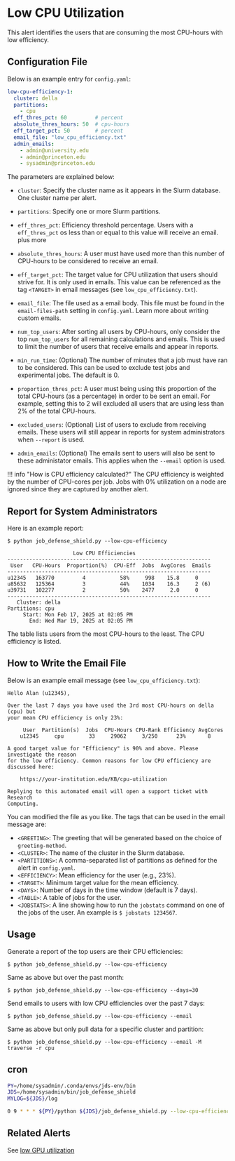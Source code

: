 # Low CPU Utilization

This alert identifies the users that are consuming the most CPU-hours with low efficiency.

## Configuration File

Below is an example entry for `config.yaml`:

```yaml
low-cpu-efficiency-1:
  cluster: della
  partitions:
    - cpu
  eff_thres_pct: 60         # percent
  absolute_thres_hours: 50  # cpu-hours
  eff_target_pct: 50        # percent
  email_file: "low_cpu_efficiency.txt"
  admin_emails:
    - admin@university.edu
    - admin@princeton.edu
    - sysadmin@princeton.edu
```

The parameters are explained below:

- `cluster`: Specify the cluster name as it appears in the Slurm database. One cluster name
per alert.

- `partitions`: Specify one or more Slurm partitions.

- `eff_thres_pct`: Efficiency threshold percentage. Users with a `eff_thres_pct` os less than or equal to this value will receive an email. plus more

- `absolute_thres_hours`: A user must have used more than this number of CPU-hours to be considered to receive an email.

- `eff_target_pct`: The target value for CPU utilization that users should strive for. It is only used in emails. This value can be referenced as the tag `<TARGET>` in email messages (see `low_cpu_efficiency.txt`).

- `email_file`: The file used as a email body. This file must be found in the `email-files-path` setting in `config.yaml`. Learn more about writing custom emails.

- `num_top_users`: After sorting all users by CPU-hours, only consider the top `num_top_users` for all remaining calculations and emails. This is used to limit the number of users that receive emails and appear in reports.

- `min_run_time`: (Optional) The number of minutes that a job must have ran to be considered. This can be used to exclude test jobs and experimental jobs. The default is 0.

- `proportion_thres_pct`: A user must being using this proportion of the total CPU-hours (as a percentage) in order to be sent an email. For example, setting this to 2 will excluded all users that are using less than 2% of the total CPU-hours.

- `excluded_users`: (Optional) List of users to exclude from receiving emails. These users will still appear
in reports for system administrators when `--report` is used.

- `admin_emails`: (Optional) The emails sent to users will also be sent to these administator emails. This applies
when the `--email` option is used.

!!! info "How is CPU efficiency calculated?"
The CPU efficiency is weighted by the number of CPU-cores per job. Jobs with
0% utilization on a node are ignored since they are captured by another alert.

## Report for System Administrators

Here is an example report:

```
$ python job_defense_shield.py --low-cpu-efficiency

                     Low CPU Efficiencies                                  
-----------------------------------------------------------------
 User   CPU-Hours  Proportion(%)  CPU-Eff  Jobs  AvgCores  Emails
-----------------------------------------------------------------
u12345   163770         4           58%     998    15.8     0   
u85632   125364         3           44%    1034    16.3     2 (6)   
u39731   102277         2           50%    2477     2.0     0   
-----------------------------------------------------------------
   Cluster: della
Partitions: cpu
     Start: Mon Feb 17, 2025 at 02:05 PM
       End: Wed Mar 19, 2025 at 02:05 PM
```

The table lists users from the most CPU-hours to the least. The CPU efficiency is
listed.

## How to Write the Email File

Below is an example email message (see `low_cpu_efficiency.txt`):

```
Hello Alan (u12345),

Over the last 7 days you have used the 3rd most CPU-hours on della (cpu) but
your mean CPU efficiency is only 23%:

     User  Partition(s)  Jobs  CPU-Hours CPU-Rank Efficiency AvgCores
    u12345     cpu        33     29062     3/250      23%       8    

A good target value for "Efficiency" is 90% and above. Please investigate the reason
for the low efficiency. Common reasons for low CPU efficiency are discussed here:

    https://your-institution.edu/KB/cpu-utilization

Replying to this automated email will open a support ticket with Research
Computing.
```

You can modified the file as you like. The tags that can be used in the email message are:

- `<GREETING>`: The greeting that will be generated based on the choice of `greeting-method`.
- `<CLUSTER>`: The name of the cluster in the Slurm database.
- `<PARTITIONS>`: A comma-separated list of partitions as defined for the alert in `config.yaml`.
- `<EFFICIENCY>`: Mean efficiency for the user (e.g., 23%).
- `<TARGET>`: Minimum target value for the mean efficiency.
- `<DAYS>`: Number of days in the time window (default is 7 days).
- `<TABLE>`: A table of jobs for the user.
- `<JOBSTATS>`: A line showing how to run the `jobstats` command on one of the jobs of the user. An example is `$ jobstats 1234567`.

## Usage

Generate a report of the top users are their CPU efficiencies:

```
$ python job_defense_shield.py --low-cpu-efficiency
```

Same as above but over the past month:

```
$ python job_defense_shield.py --low-cpu-efficiency --days=30
```

Send emails to users with low CPU efficiencies over the past 7 days:

```
$ python job_defense_shield.py --low-cpu-efficiency --email
```

Same as above but only pull data for a specific cluster and partition:

```
$ python job_defense_shield.py --low-cpu-efficiency --email -M traverse -r cpu
```


## cron

```bash
PY=/home/sysadmin/.conda/envs/jds-env/bin
JDS=/home/sysadmin/bin/job_defense_shield
MYLOG=${JDS}/log

0 9 * * * ${PY}/python ${JDS}/job_defense_shield.py --low-cpu-efficiency --email > ${MYLOG}/low_cpu_efficiency.log 2>&1
```

## Related Alerts

See [low GPU utilization](low_gpu_util.md)
